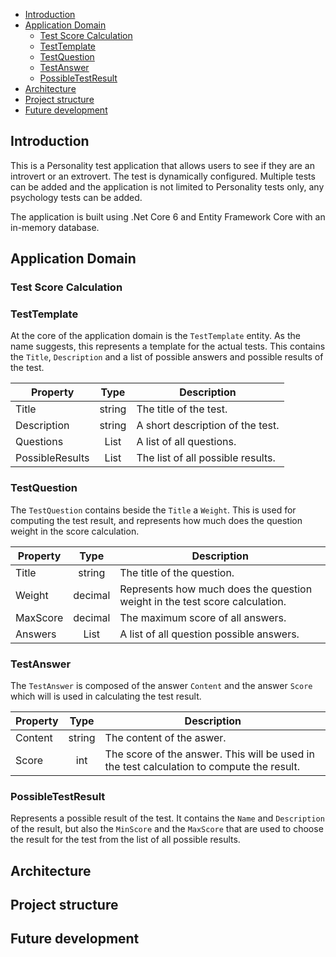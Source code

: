 - [Introduction <a name="introduction"></a>](#introduction--a-name--introduction----a-)
- [Application Domain <a name="introduction"></a>](#application-domain--a-name--introduction----a-)
    * [Test Score Calculation](#test-score-calculation)
    * [TestTemplate](#testtemplate)
    * [TestQuestion](#testquestion)
    * [TestAnswer](#testanswer)
    * [PossibleTestResult](#possibletestresult)
- [Architecture](#architecture)
- [Project structure](#project-structure)
- [Future development](#future-development)

## Introduction <a name="introduction"></a>
This is a Personality test application that allows users to see if they are an introvert or an extrovert. 
The test is dynamically configured. Multiple tests can be added and the application is not limited to Personality tests only, 
any psychology tests can be added. 

The application is built using .Net Core 6 and Entity Framework Core with an in-memory database.

## Application Domain <a name="introduction"></a>

### Test Score Calculation


### TestTemplate
At the core of the application domain is the `TestTemplate` entity. As the name suggests, this represents a template
for the actual tests. This contains the `Title`, `Description` and a list of possible answers and possible results of the 
test.

| Property    |  Type  |                       Description |
|-------------|:------:|----------------------------------|
| Title       | string |            The title of the test. |
| Description | string |  A short description of the test. |
| Questions   |  List  |          A list of all questions. |
|PossibleResults|  List  | The list of all possible results. |

### TestQuestion
The `TestQuestion` contains beside the `Title` a `Weight`. This is used for computing the test result, 
and represents how much does the question weight in the score calculation.

| Property |  Type   |                                                                 Description |
|----------|:-------:|----------------------------------------------------------------------------|
| Title    | string  |                                                  The title of the question. |
| Weight   | decimal | Represents how much does the question weight in the test score calculation. |
|MaxScore | decimal |                                           The maximum score of all answers. |
| Answers  |  List   |                                    A list of all question possible answers. |

### TestAnswer
The `TestAnswer` is composed of the answer `Content` and the answer `Score` which will is used in calculating the test result.

| Property |  Type  |                                                                               Description |
|----------|:------:|------------------------------------------------------------------------------------------|
| Content  | string |                                                                 The content of the aswer. |
| Score    |  int   | The score of the answer. This will be used in the test calculation to compute the result. |

### PossibleTestResult
Represents a possible result of the test. It contains the `Name` and `Description` of the result, but also the `MinScore`
and the `MaxScore` that are used to choose the result for the test from the list of all possible results.

## Architecture

## Project structure

## Future development